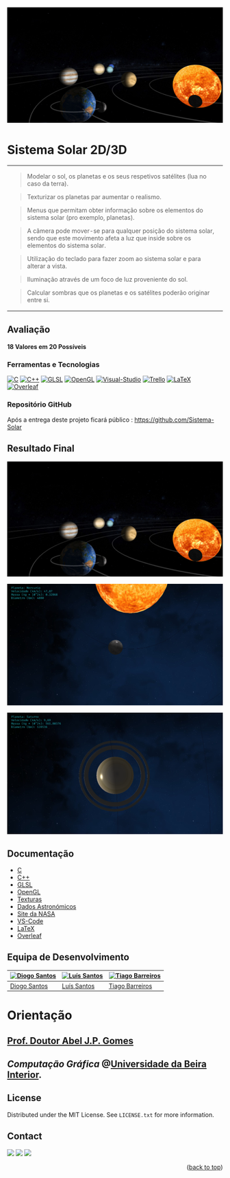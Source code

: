 <a name="readme-top"></a>

<div align="center">

<!-- 
# INVESTIGAÇÃO
-->

# ![Header](images/logo.png)

</div>

# Sistema Solar 2D/3D

<table>
<tr>
<td>

> Modelar o sol, os planetas e os seus respetivos satélites (lua no caso da terra).

> Texturizar os planetas par aumentar o realismo.

> Menus que permitam obter informação sobre os elementos do sistema solar (pro exemplo, planetas).

> A cãmera pode mover-se para qualquer posição do sistema solar, sendo que este movimento
afeta a luz que inside sobre os elementos do sistema solar.

> Utilização do teclado para fazer zoom ao sistema solar e para alterar a vista.

> Iluminação através de um foco de luz proveniente do sol.

> Calcular sombras que os planetas e os satélites poderão originar entre si.

</td>
</tr>
</table>

## Avaliação

#### 18 Valores em 20 Possíveis

### Ferramentas e Tecnologias

[![C][C]][C-url] [![C++][C++]][C++-url] [![GLSL][GLSL]][GLSL-url] [![OpenGL][OpenGL]][OpenGL-url] [![Visual-Studio][Visual-Studio]][Visual-Studio-url] [![Trello][Trello]][Trello-url] [![LaTeX][LaTeX]][LaTeX-url] [![Overleaf][Overleaf]][Overleaf-url]

<!-- 
[![C++][C++]][C++-url] [![JetBrains][JetBrains]][JetBrains-url] [![LaTeX][LaTeX]][LaTeX-url] [![Overleaf][Overleaf]][Overleaf-url]

[![Java][Java]][Java-url] [![JavaFX][JavaFX]][JavaFX-url] [![NetBeans][NetBeans]][NetBeans-url] [![Spring][Spring]][Spring-url] [![PostgreSQL][PostgreSQL]][PostgreSQL-url] [![MySQL][MySQL]][MySQL-url] [![SQLite][SQLite]][SQLite-url] [![Oracle][Oracle]][Oracle-url] [![Microsoft-SQL-Server][Microsoft-SQL-Server]][Microsoft-SQL-Server-url] [![LaTeX][LaTeX]][LaTeX-url] [![Overleaf][Overleaf]][Overleaf-url]
 
[![Cisco][Cisco]][Cisco-url] [![Linux][Linux]][Linux-url] [![LaTeX][LaTeX]][LaTeX-url] [![Overleaf][Overleaf]][Overleaf-url]

[![OCaml][OCaml]][OCaml-url] [![JetBrains][JetBrains]][JetBrains-url]

[![Assembly][Assembly]][Assembly-url] [![logisim-evolution][logisim-evolution]][logisim-evolution-url]

[![C++][C++]][C++-url] [![VS-Code][VS-Code]][VS-Code-url] [![LaTeX][LaTeX]][LaTeX-url] [![Makefile][Makefile]][Makefile-url]

[![Next][Next.js]][Next-url] [![React][React.js]][React-url] [![Bootstrap][Bootstrap.com]][Bootstrap-url] [![JQuery][JQuery.com]][JQuery-url]
-->

### Repositório GitHub

Após a entrega deste projeto ficará público :  https://github.com/Sistema-Solar

## Resultado Final

<div align="center">

![](images/logo.png)

![](images/intro1.png)

![](images/intro2.png)

</div>

<!-- 

## Aplicação

### Header

<div align="center">

![](images/logo.png)

</div>

### Notícias

<div align="center">

![](images/intro1.png)

</div>

### Contactos

<div align="center">

![](images/intro2.png)

</div>

### Footer

<div align="center">

![](images/intro3.png)

</div>

### Página de Login

<div align="center">

![](images/intro4.png)

</div>

### Página de Registo

<div align="center">

![](images/intro5.png)

</div>

### Pedido de Voluntariado

<div align="center">

![](images/jogo1.png)

</div>

### Reportar Incêndio

<div align="center">

![](images/jogo2.png)

</div>

### Menu introdutório
<div align="center">

![](images/logo.png)

</div>


### Operações sobre os Livros
<div align="center">

![](images/intro1.png)

</div>

### Operações sobre os Clientes
<div align="center">

![](images/intro2.png)

</div>

### Operações sobre as Encomendas
<div align="center">

![](images/intro3.png)

</div>


### Página de Login

![](src/images/readme/login2.png)

### Página de Registo

![](src/images/readme/registar.png)

### Recuperar Password

![](src/images/readme/reporSenha.png)

### Landing Page

![](src/images/readme/landingPageWireframe.png)

### Contratos

![](src/images/readme/contratos.png)

### Feedbacks

![](src/images/readme/scroll.png)
![](src/images/readme/personalizado.png)

### Página Pessoal

![](src/images/readme/perfil2.png)

### Reservar

![](src/images/readme/escolherCowork.png)
![](src/images/readme/filtrarReserva.png)
![](src/images/readme/guardadasReservas.png)

### Calendário

![](src/images/readme/calendario.png)

### Planta do Cowork

![](src/images/readme/planta3.png)

### Ambiente da Administração

![](src/images/readme/admin.png)
![](src/images/readme/tabelas.png)
![](src/images/readme/pesquisa.png)

### Alguns Recursos

![](src/images/readme/modal.png)
![](src/images/readme/toasts.png)
![](src/images/readme/exposicao.png)

-->

<!-- 
### Como usar executar App?

- O acesso ao SQL Server é feito através de um protocolo presente na Network
  Configuration, onde está encapsulado o protocolo TCP/IP.
  Este é um modelo robusto, rápido e confiável, sendo na atualidade praticamente
  indispensável.

- Deverá ser compilado utilizando o comando:
   ```sh
   gcc -o qqsm main main.c -Wall -std=c99
   ```
-->

<!-- 
- Acede ao website no URL de um browser: https://cowork-fundao.web.app/
-->

## Documentação

- [C](https://www.cplusplus.com/doc/)
- [C++](https://www.cplusplus.com/doc/)
- [GLSL](https://www.khronos.org/opengl/wiki/Data_Type_(GLSL))
- [OpenGL](https://www.khronos.org/opengl/wiki/OpenGL_Type)
- [Texturas](https://www.solarsystemscope.com/textures/)
- [Dados Astronómicos](https://en.wikipedia.org/wiki/Solar_System)
- [Site da NASA](https://solarsystem.nasa.gov/solar-system/our-solar-system/overview/)
- [VS-Code](https://code.visualstudio.com/docs)
- [LaTeX](https://www.latex-project.org/help/documentation/)
- [Overleaf](https://www.overleaf.com/learn)

<!-- 
- [C++](https://www.cplusplus.com/doc/)
- [JetBrains](https://www.jetbrains.com/help/)
- [LaTeX](https://www.latex-project.org/help/documentation/)
- [Overleaf](https://www.overleaf.com/learn)
- [React](https://reactjs.org/docs/getting-started.html)
- [react-router-dom](https://reactrouter.com/web/guides/quick-start)
- [npm](https://www.npmjs.com/)
- [DataPicker](https://hypeserver.github.io/react-date-range/)
- [Date and Time Pickers - Validation](https://mui.com/x/react-date-pickers/validation/)
- [headless UI](https://headlessui.com/)
- [tailwindcss](https://v2.tailwindcss.com/docs/installation)
- [Firebase](https://firebase.google.com/docs)

> A restante documentação encontra-se no extenso Relatório Técnico estruturado mediante o desenvolvimento deste projeto.
-->

## Equipa de Desenvolvimento

[![Diogo Santos](https://avatars.githubusercontent.com/u/96886187?s=100&v=4)](https://github.com/DidiTuga)| [![Luís Santos](https://avatars.githubusercontent.com/u/99278985?s=100&v=4)](https://github.com/lsantos92) |[![Tiago Barreiros](https://avatars.githubusercontent.com/u/78179371?s=100&v=4)](https://github.com/tiago-barreiros)
---|------------------------------------------------------------------------------------------------------------|---
[Diogo Santos](https://github.com/DidiTuga)| [Luís Santos](https://github.com/lsantos92)                                                                |[Tiago Barreiros](https://github.com/tiago-barreiros)

# Orientação

## [Prof. Doutor Abel J.P. Gomes](https://www.di.ubi.pt/~agomes/)

## *Computação Gráfica* @[Universidade da Beira Interior](https://www.ubi.pt/).

<!-- 
### Installation

_Below is an example of how you can instruct your audience on installing and setting up your app. This template doesn't rely on any external dependencies or services._

1. Get a free API Key at [https://example.com](https://example.com)
2. Clone the repo
   ```sh
   git clone https://github.com/your_username_/Project-Name.git
   ```
3. Install NPM packages
   ```sh
   npm install
   ```
4. Enter your API in `config.js`
   ```js
   const API_KEY = 'ENTER YOUR API';
   ```

<p align="right">(<a href="#readme-top">back to top</a>)</p>
-->

<!-- LICENSE -->
## License

Distributed under the MIT License. See `LICENSE.txt` for more information.

<!-- CONTACT -->
## Contact

<div> 
   <a href = "mailto:tiago.m.barreiros@gmail.com"><img src="https://img.shields.io/badge/-Gmail-%23333?style=for-the-badge&logo=gmail&logoColor=white" target="_blank"></a>
  <a href="https://www.linkedin.com/in/tiago-barreiros/" target="_blank"><img src="https://img.shields.io/badge/-LinkedIn-%230077B5?style=for-the-badge&logo=linkedin&logoColor=white" target="_blank"></a> 
   <a href="https://discord.gg/537381363486031873" target="_blank"><img src="https://img.shields.io/badge/Discord-7289DA?style=for-the-badge&logo=discord&logoColor=white" target="_blank"></a>
</div>

<p align="right">(<a href="#readme-top">back to top</a>)</p>

<!-- MARKDOWN LINKS & IMAGES -->
<!-- https://www.markdownguide.org/basic-syntax/#reference-style-links -->
[contributors-shield]: https://img.shields.io/github/contributors/othneildrew/Best-README-Template.svg?style=for-the-badge
[contributors-url]: https://github.com/othneildrew/Best-README-Template/graphs/contributors
[forks-shield]: https://img.shields.io/github/forks/othneildrew/Best-README-Template.svg?style=for-the-badge
[forks-url]: https://github.com/othneildrew/Best-README-Template/network/members
[stars-shield]: https://img.shields.io/github/stars/othneildrew/Best-README-Template.svg?style=for-the-badge
[stars-url]: https://github.com/othneildrew/Best-README-Template/stargazers
[issues-shield]: https://img.shields.io/github/issues/othneildrew/Best-README-Template.svg?style=for-the-badge
[issues-url]: https://github.com/othneildrew/Best-README-Template/issues
[license-shield]: https://img.shields.io/github/license/othneildrew/Best-README-Template.svg?style=for-the-badge
[license-url]: https://github.com/othneildrew/Best-README-Template/blob/master/LICENSE.txt
[linkedin-shield]: https://img.shields.io/badge/-LinkedIn-black.svg?style=for-the-badge&logo=linkedin&colorB=555
[linkedin-url]: https://linkedin.com/in/othneildrew
[Next.js]: https://img.shields.io/badge/next.js-000000?style=for-the-badge&logo=nextdotjs&logoColor=white
[Next-url]: https://nextjs.org/
[React.js]: https://img.shields.io/badge/React-20232A?style=for-the-badge&logo=react&logoColor=61DAFB
[React-url]: https://reactjs.org/
[C++]: https://img.shields.io/badge/C++-00599C?style=for-the-badge&logo=cplusplus&logoColor=white
[C++-url]: https://www.cplusplus.com/
[C]: https://img.shields.io/badge/C-00599C?style=for-the-badge&logo=c&logoColor=white
[C-url]: https://www.cprogramming.com/
[C#]: https://img.shields.io/badge/C%23-239120?style=for-the-badge&logo=csharp&logoColor=white
[C#-url]: https://docs.microsoft.com/en-us/dotnet/csharp/
[VS-Code]: https://img.shields.io/badge/VS_Code-0078D4?style=for-the-badge&logo=visualstudiocode&logoColor=white
[VS-Code-url]: https://code.visualstudio.com/
[Vue.js]: https://img.shields.io/badge/Vue.js-35495E?style=for-the-badge&logo=vuedotjs&logoColor=4FC08D
[Vue-url]: https://vuejs.org/
[Angular.io]: https://img.shields.io/badge/Angular-DD0031?style=for-the-badge&logo=angular&logoColor=white
[Angular-url]: https://angular.io/
[Svelte.dev]: https://img.shields.io/badge/Svelte-4A4A55?style=for-the-badge&logo=svelte&logoColor=FF3E00
[Svelte-url]: https://svelte.dev/
[Laravel.com]: https://img.shields.io/badge/Laravel-FF2D20?style=for-the-badge&logo=laravel&logoColor=white
[Laravel-url]: https://laravel.com
[Bootstrap.com]: https://img.shields.io/badge/Bootstrap-563D7C?style=for-the-badge&logo=bootstrap&logoColor=white
[Bootstrap-url]: https://getbootstrap.com
[JQuery.com]: https://img.shields.io/badge/jQuery-0769AD?style=for-the-badge&logo=jquery&logoColor=white
[JQuery-url]: https://jquery.com 
[LaTex]: https://img.shields.io/badge/LaTeX-47A141?style=for-the-badge&logo=latex&logoColor=white
[LaTex-url]: https://www.latex-project.org/
[Makefile]: https://img.shields.io/badge/Makefile-003366?style=for-the-badge&logo=gnu&logoColor=white
[Makefile-url]: https://www.gnu.org/software/make/
[Assembly]: https://img.shields.io/badge/Assembly-000000?style=for-the-badge&logo=assemblyscript&logoColor=white
[Assembly-url]: https://www.assemblyscript.org/
[logisim-evolution]: https://img.shields.io/badge/Logisim_Evolution-FF2D20?style=for-the-badge&logo=logisim&logoColor=white
[logisim-evolution-url]: https://www.logisim.org/
[OCaml]: https://img.shields.io/badge/OCaml-EC6813?style=for-the-badge&logo=ocaml&logoColor=white
[OCaml-url]: https://ocaml.org/
[JetBrains]: https://img.shields.io/badge/JetBrains-000000?style=for-the-badge&logo=jetbrains&logoColor=white
[JetBrains-url]: https://www.jetbrains.com/
[Overleaf]: https://img.shields.io/badge/Overleaf-47A141?style=for-the-badge&logo=overleaf&logoColor=white
[Overleaf-url]: https://www.overleaf.com/
[Linux]: https://img.shields.io/badge/Linux-FCC624?style=for-the-badge&logo=linux&logoColor=black
[Linux-url]: https://www.linux.org/
[Cisco]: https://img.shields.io/badge/Cisco-1BA0D7?style=for-the-badge&logo=cisco&logoColor=white
[Cisco-url]: https://www.cisco.com/
[Arduino]: https://img.shields.io/badge/Arduino-00979D?style=for-the-badge&logo=arduino&logoColor=white
[Arduino-url]: https://www.arduino.cc/
[Scanner]: https://img.shields.io/badge/Scanner-000000?style=for-the-badge&logo=scanner&logoColor=white
[Scanner-url]: https://www.scanner.com/
[Java]: https://img.shields.io/badge/Java-ED8B00?style=for-the-badge&logo=java&logoColor=white
[Java-url]: https://www.java.com/
[JavaFX]: https://img.shields.io/badge/JavaFX-ED8B00?style=for-the-badge&logo=java&logoColor=white
[JavaFX-url]: https://openjfx.io/
[NetBeans]: https://img.shields.io/badge/NetBeans-1B6AC6?style=for-the-badge&logo=apache-netbeans-ide&logoColor=white
[NetBeans-url]: https://netbeans.apache.org/
[Spring]: https://img.shields.io/badge/Spring-6DB33F?style=for-the-badge&logo=spring&logoColor=white
[Spring-url]: https://spring.io/
[PostgreSQL]: https://img.shields.io/badge/PostgreSQL-316192?style=for-the-badge&logo=postgresql&logoColor=white
[PostgreSQL-url]: https://www.postgresql.org/
[MySQL]: https://img.shields.io/badge/MySQL-00000F?style=for-the-badge&logo=mysql&logoColor=white
[MySQL-url]: https://www.mysql.com/
[SQLite]: https://img.shields.io/badge/SQLite-07405E?style=for-the-badge&logo=sqlite&logoColor=white
[SQLite-url]: https://www.sqlite.org/
[Oracle]: https://img.shields.io/badge/Oracle-F80000?style=for-the-badge&logo=oracle&logoColor=white
[Oracle-url]: https://www.oracle.com/
[Microsoft-SQL-Server]: https://img.shields.io/badge/Microsoft_SQL_Server-CC2927?style=for-the-badge&logo=microsoft-sql-server&logoColor=white
[Microsoft-SQL-Server-url]: https://www.microsoft.com/en-us/sql-server
[Python]: https://img.shields.io/badge/Python-3776AB?style=for-the-badge&logo=python&logoColor=white
[Python-url]: https://www.python.org/
[Audacity]: https://img.shields.io/badge/Audacity-0000CC?style=for-the-badge&logo=audacity&logoColor=white
[Audacity-url]: https://www.audacityteam.org/
[Discord]: https://img.shields.io/badge/Discord-7289DA?style=for-the-badge&logo=discord&logoColor=white
[Discord-url]: https://discord.com/
[Swing]: https://img.shields.io/badge/Swing-007396?style=for-the-badge&logo=java&logoColor=white
[Swing-url]: https://docs.oracle.com/javase/tutorial/uiswing/
[FXML]: https://img.shields.io/badge/FXML-007396?style=for-the-badge&logo=java&logoColor=white
[FXML-url]: https://openjfx.io/javadoc/11/javafx.fxml/javafx/fxml/doc-files/introduction_to_fxml.html
[SceneBuilder]: https://img.shields.io/badge/SceneBuilder-007396?style=for-the-badge&logo=java&logoColor=white
[SceneBuilder-url]: https://gluonhq.com/products/scene-builder/
[HTML5]: https://img.shields.io/badge/HTML5-E34F26?style=for-the-badge&logo=html5&logoColor=white
[HTML5-url]: https://developer.mozilla.org/en-US/docs/Web/Guide/HTML/HTML5
[CSS3]: https://img.shields.io/badge/CSS3-1572B6?style=for-the-badge&logo=css3&logoColor=white
[CSS3-url]: https://developer.mozilla.org/en-US/docs/Web/CSS
[PHP]: https://img.shields.io/badge/PHP-777BB4?style=for-the-badge&logo=php&logoColor=white
[PHP-url]: https://www.php.net/
[JavaScript]: https://img.shields.io/badge/JavaScript-F7DF1E?style=for-the-badge&logo=javascript&logoColor=black
[JavaScript-url]: https://developer.mozilla.org/en-US/docs/Web/JavaScript
[TypeScript]: https://img.shields.io/badge/TypeScript-007ACC?style=for-the-badge&logo=typescript&logoColor=white
[TypeScript-url]: https://www.typescriptlang.org/
[React]: https://img.shields.io/badge/React-20232A?style=for-the-badge&logo=react&logoColor=61DAFB
[React-url]: https://reactjs.org/
[Node.js]: https://img.shields.io/badge/Node.js-43853D?style=for-the-badge&logo=node.js&logoColor=white
[Node.js-url]: https://nodejs.org/en/
[GLSL]: https://img.shields.io/badge/GLSL-5586A4?style=for-the-badge&logo=opengl&logoColor=white
[GLSL-url]: https://www.khronos.org/opengl/wiki/OpenGL_Shading_Language
[OpenGL]: https://img.shields.io/badge/OpenGL-5586A4?style=for-the-badge&logo=opengl&logoColor=white
[OpenGL-url]: https://www.opengl.org/
[Visual-Studio]: https://img.shields.io/badge/Visual_Studio-5C2D91?style=for-the-badge&logo=visual-studio&logoColor=white
[Visual-Studio-url]: https://visualstudio.microsoft.com/
[Trello]: https://img.shields.io/badge/Trello-0079BF?style=for-the-badge&logo=trello&logoColor=white
[Trello-url]: https://trello.com/

